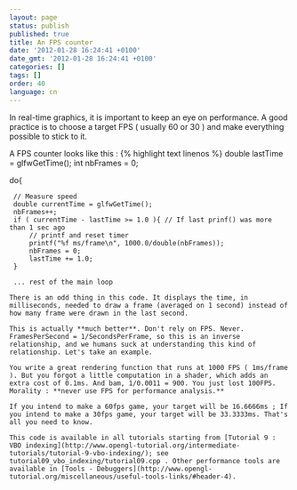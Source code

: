 ```yaml
---
layout: page
status: publish
published: true
title: An FPS counter
date: '2012-01-28 16:24:41 +0100'
date_gmt: '2012-01-28 16:24:41 +0100'
categories: []
tags: []
order: 40
language: cn
---
```


In real-time graphics, it is important to keep an eye on performance. A good practice is to choose a target FPS ( usually 60 or 30 ) and make everything possible to stick to it.

A FPS counter looks like this :
{% highlight text linenos %}
 double lastTime = glfwGetTime();
 int nbFrames = 0;

 do{

     // Measure speed
     double currentTime = glfwGetTime();
     nbFrames++;
     if ( currentTime - lastTime >= 1.0 ){ // If last prinf() was more than 1 sec ago
         // printf and reset timer
         printf("%f ms/frame\n", 1000.0/double(nbFrames));
         nbFrames = 0;
         lastTime += 1.0;
     }

     ... rest of the main loop
```
There is an odd thing in this code. It displays the time, in milliseconds, needed to draw a frame (averaged on 1 second) instead of how many frame were drawn in the last second.

This is actually **much better**. Don't rely on FPS. Never. FramesPerSecond = 1/SecondsPerFrame, so this is an inverse relationship, and we humans suck at understanding this kind of relationship. Let's take an example.

You write a great rendering function that runs at 1000 FPS ( 1ms/frame ). But you forgot a little computation in a shader, which adds an extra cost of 0.1ms. And bam, 1/0.0011 = 900. You just lost 100FPS. Morality : **never use FPS for performance analysis.**

If you intend to make a 60fps game, your target will be 16.6666ms ; If you intend to make a 30fps game, your target will be 33.3333ms. That's all you need to know.

This code is available in all tutorials starting from [Tutorial 9 : VBO indexing](http://www.opengl-tutorial.org/intermediate-tutorials/tutorial-9-vbo-indexing/); see tutorial09_vbo_indexing/tutorial09.cpp . Other performance tools are available in [Tools - Debuggers](http://www.opengl-tutorial.org/miscellaneous/useful-tools-links/#header-4).
